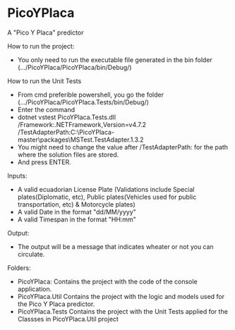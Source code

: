 # PicoYPlaca
A "Pico Y Placa" predictor

How to run the project:

- You only need to run the executable file generated in the bin folder (.../PicoYPlaca/PicoYPlaca/bin/Debug/)

How to run the Unit Tests

- From cmd preferible powershell, you go the folder (.../PicoYPlaca/PicoYPlaca.Tests/bin/Debug/)
- Enter the command 
 - dotnet vstest PicoYPlaca.Tests.dll /Framework:.NETFramework,Version=v4.7.2 /TestAdapterPath:C:\PicoYPlaca-master\packages\MSTest.TestAdapter.1.3.2
 - You might need to change the value after /TestAdapterPath: for the path where the solution files are stored.
 - And press ENTER.

Inputs:
 - A valid ecuadorian License Plate (Validations include Special plates(Diplomatic, etc), 
 Public plates(Vehicles used for public transportation, etc)  & Motorcycle plates)
 - A valid Date in the format "dd/MM/yyyy"
 - A valid Timespan in the format "HH:mm"
 
 Output:
 - The output will be a message that indicates wheater or not you can circulate.
 
 Folders:
  - PicoYPlaca:       Contains the project with the code of the console application.
  - PicoYPlaca.Util   Contains the project with the logic and models used for the Pico Y Placa predictor.
  - PicoYPlaca.Tests  Contains the project with the Unit Tests applied for the Classses in PicoYPlaca.Util project
